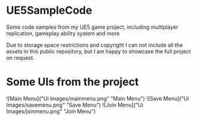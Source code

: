 # UE5SampleCode
Some code samples from my UE5 game project, including multiplayer replication, gameplay ability system and more

Due to storage space restrictions and copyright I can not include all the assets in this public repository, but
I am happy to showcase the full project on request.

# Some UIs from the project
![Main Menu]("Ui Images/mainmenu.png" "Main Menu")
![Save Menu]("Ui Images/savemenu.png" "Save Menu")
![Join Menu]("Ui Images/joinmenu.png" "Join Menu")
